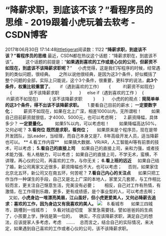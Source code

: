 # “降薪求职，到底该不该？”看程序员的思维 - 2019跟着小虎玩着去软考 - CSDN博客
2017年06月30日 17:14:48[littletigerat](https://me.csdn.net/littletigerat)阅读数：1122
**“降薪求职，到底该不该？”看程序员的思维**
最近，CSDN都在热议这个话题：“降薪求职在，到底该不该”。  
     这个话题的前提是：“**如果遇到喜欢的工作或是心仪的公司，但薪资不如现在，到底该不该降薪求职呢？**”
    小虎觉得，这是我们写程序的时候，经常遇到的类似问题，很经典。
    之所以说他很经典，是因为这3个条件，好似概括了整个问题的全部，实际上只能说，这个3个条件，很重要，更科学的说法，**此3个条件，权重比较重罢了**。
     if（遇到喜欢的工作）
     {
         if(薪资不如现在)
        {
             该不该降薪求职
        }
     }
    else if（遇到喜欢的工作 ）
 {
         if(薪资不如现在)
        {
该不该降薪求职
        }
     }
     小虎的的观点：**简简单单的这3个条件，得不出该不该降薪求职。**
    1.要看自己目前的薪水；
**一定要数字化**；
       薪资不如现在，如果在北上广深，相差1000以内，无所谓啦！
       如果自己目前薪资就很低，才4000、5000元，也可以考虑啊；
    2.薪资降幅，具体多少？
**一定要量化。**
       如果5%以内，可以考虑啦！
       如果降幅高达50%，又何必呢？
**3.看岗位**
**既然是求职，看岗位；**
     如果原来是个程序员，现在是带开发团队，当Leader，当经理，而自己本身又是7、8年高级开发人员，适当降薪也可以。
** 4.看工作内容**
   如果搞大数据、VR/AR，人工智能AI等有前景的技术，可以考虑；
**5.看自己的直接上司**
    如果自己的直接上司，亲和力强，或者技术能力强、有人格魅力，可以考虑；
如果自己的直接上司，不学无术，蛮横，不讲理，再心仪的公司，再喜欢的工作，与你无关；
**6.看上班的远近**
    如果自己结了婚，新公司离家又近很多，薪资降幅也不大，也可以考虑；
    否则，如果家住北京北五环，新公司又在南五环，何苦呢？
**7.看自己内心的关注点**
     如果只把工作当作一种谋生的手段，自己又是北上广深的本地人，家里又几套房，与工作相比较而言，更关注自己惬意生活，完美没有必要；
      相反，自己对工作有热情，有激情，在工作得到乐趣，更多，更有成绩感，是个事业型的人，可以考虑去啊；
     又如，**小虎身边一堆漂亮美眉，江山虽好，但小虎更爱美人，又何必降薪去追求：喜欢的工作，因为身边又有我喜欢的美人。**
![](http://photocdn.sohu.com/20151221/mp49777131_1450705135560_2_th.jpeg)
   8.看城市
     如果三四城市，跳槽到一线城市；
   9.看对钱迫切度
   家里急需要钱，譬如爸爸妈妈生病了，小孩要上学，挣钱是第一位的，
   确实，不应该降薪求职，满足自己的想法，应该提家人多考虑，考虑
   .......
   总而言之，结合自己的实际情况，来决定，如果遇到自己喜欢的工作或者心仪的公司，该不该降薪求职。
